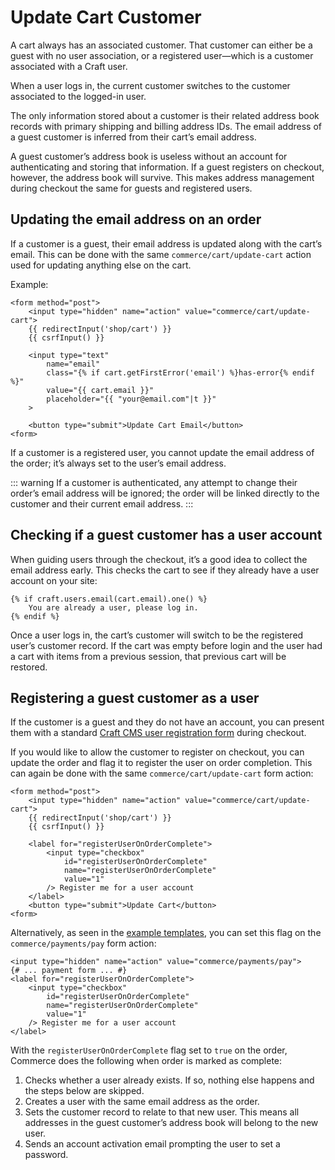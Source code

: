 # Update Cart Customer

A cart always has an associated customer. That customer can either be a guest with no user association, or a registered user—which is a customer associated with a Craft user.

When a user logs in, the current customer switches to the customer associated to the logged-in user.

The only information stored about a customer is their related address book records with primary shipping and billing address IDs. The email address of a guest customer is inferred from their cart’s email address.

A guest customer’s address book is useless without an account for authenticating and storing that information. If a guest registers on checkout, however, the address book will survive. This makes address management during checkout the same for guests and registered users.

## Updating the email address on an order

If a customer is a guest, their email address is updated along with the cart’s email. This can be done with the same `commerce/cart/update-cart` action used for updating anything else on the cart.

Example:

```twig
<form method="post">
    <input type="hidden" name="action" value="commerce/cart/update-cart">
    {{ redirectInput('shop/cart') }}
    {{ csrfInput() }}

    <input type="text"
        name="email"
        class="{% if cart.getFirstError('email') %}has-error{% endif %}"
        value="{{ cart.email }}"
        placeholder="{{ "your@email.com"|t }}"
    >

    <button type="submit">Update Cart Email</button>
<form>
```

If a customer is a registered user, you cannot update the email address of the order; it’s always set to the user’s email address.

::: warning
If a customer is authenticated, any attempt to change their order’s email address will be ignored; the order will be linked directly to the customer and their current email address.
:::

## Checking if a guest customer has a user account

When guiding users through the checkout, it’s a good idea to collect the email address early. This checks the cart to see if they already have a user account on your site:

```twig
{% if craft.users.email(cart.email).one() %}
    You are already a user, please log in.
{% endif %}
```

Once a user logs in, the cart’s customer will switch to be the registered user’s customer record. If the cart was empty before login and the user had a cart with items from a previous session, that previous cart will be restored.

## Registering a guest customer as a user

If the customer is a guest and they do not have an account, you can present them with a standard [Craft CMS user registration
form](https://craftcms.com/docs/3.x/dev/examples/user-registration-form.html) during checkout.

If you would like to allow the customer to register on checkout, you can update the order and flag it to register the user on
order completion. This can again be done with the same `commerce/cart/update-cart` form action:

```twig
<form method="post">
    <input type="hidden" name="action" value="commerce/cart/update-cart">
    {{ redirectInput('shop/cart') }}
    {{ csrfInput() }}

    <label for="registerUserOnOrderComplete">
        <input type="checkbox"
            id="registerUserOnOrderComplete"
            name="registerUserOnOrderComplete"
            value="1"
        /> Register me for a user account
    </label>
    <button type="submit">Update Cart</button>
<form>
```

Alternatively, as seen in the [example templates](example-templates.md), you can set this flag on the `commerce/payments/pay` form action:

```twig
<input type="hidden" name="action" value="commerce/payments/pay">
{# ... payment form ... #}
<label for="registerUserOnOrderComplete">
    <input type="checkbox"
        id="registerUserOnOrderComplete"
        name="registerUserOnOrderComplete"
        value="1"
    /> Register me for a user account
</label>
```

With the `registerUserOnOrderComplete` flag set to `true` on the order, Commerce does the following when order is marked as complete:

1. Checks whether a user already exists. If so, nothing else happens and the steps below are skipped.
2. Creates a user with the same email address as the order.
3. Sets the customer record to relate to that new user. This means all addresses in the guest customer’s address book will belong to the new user.
4. Sends an account activation email prompting the user to set a password.
